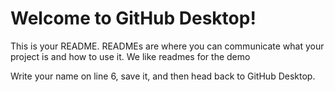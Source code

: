 # Welcome to GitHub Desktop!

This is your README. READMEs are where you can communicate what your project is and how to use it. We like readmes for the demo

Write your name on line 6, save it, and then head back to GitHub Desktop.
